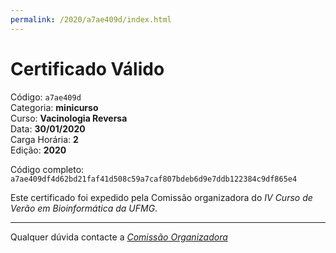 ```yaml
---
permalink: /2020/a7ae409d/index.html
---
```


# Certificado Válido

Código: `a7ae409d`<br>
Categoria: **minicurso**<br>
Curso: **Vacinologia Reversa**<br>
Data: **30/01/2020**<br>
Carga Horária: **2**<br>
Edição: **2020**<br>


Código completo: `a7ae409df4d62bd21faf41d508c59a7caf807bdeb6d9e7ddb122384c9df865e4`


Este certificado foi expedido pela Comissão organizadora do *IV Curso de Verão em Bioinformática da UFMG*.

----

Qualquer dúvida contacte a [_Comissão Organizadora_](<mailto:cursobioinfoufmg@gmail.com$subject=[Certificados]>)

